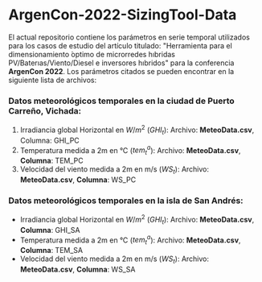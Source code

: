 # ArgenCon-2022-SizingTool-Data

El actual repositorio contiene los parámetros en serie temporal utilizados para los casos de estudio del artículo titulado: "Herramienta para el dimensionamiento ́optimo de microrredes hıbridas PV/Baterıas/Viento/Diesel e inversores hıbridos" para la conferencia **ArgenCon 2022**. Los parámetros citados se pueden encontrar en la siguiente lista de archivos:

### Datos meteorológicos temporales en la ciudad de Puerto Carreño, Vichada:
1) Irradiancia global Horizontal en $W/m^2$ ($GHI_t$): Archivo: **MeteoData.csv**, Columna: GHI_PC  
2) Temperatura medida a 2m en °C ($tem^a_t$): Archivo: **MeteoData.csv**, **Columna**: TEM_PC
3) Velocidad del viento medida a 2m en m/s ($WS_t$): Archivo: **MeteoData.csv**, **Columna**: WS_PC
### Datos meteorológicos temporales en la isla de San Andrés:
- Irradiancia global Horizontal en $W/m^2$ ($GHI_t$): Archivo: **MeteoData.csv**, **Columna**: GHI_SA 
- Temperatura medida a 2m en °C ($tem^a_t$): Archivo: **MeteoData.csv**, **Columna**: TEM_SA
- Velocidad del viento medida a 2m en m/s ($WS_t$): Archivo: **MeteoData.csv**, **Columna**: WS_SA
